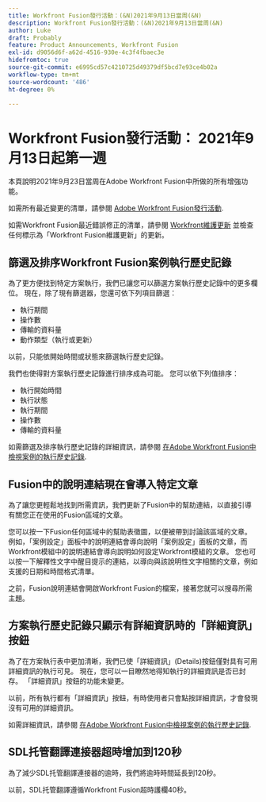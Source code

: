 ```yaml
---
title: Workfront Fusion發行活動：(&N)2021年9月13日當周(&N)
description: Workfront Fusion發行活動：(&N)2021年9月13日當周(&N)
author: Luke
draft: Probably
feature: Product Announcements, Workfront Fusion
exl-id: d9056d6f-a62d-4516-930e-4c3f4fbaec3e
hidefromtoc: true
source-git-commit: e6995cd57c4210725d49379df5bcd7e93ce4b02a
workflow-type: tm+mt
source-wordcount: '486'
ht-degree: 0%

---
```


# Workfront Fusion發行活動： 2021年9月13日起第一週

本頁說明2021年9月23日當周在Adobe Workfront Fusion中所做的所有增強功能。

如需所有最近變更的清單，請參閱 [Adobe Workfront Fusion發行活動](../../../product-announcements/product-releases/fusion-release-activity/fusion-release-activity.md).

如需Workfront Fusion最近錯誤修正的清單，請參閱 [Workfront維護更新](https://experienceleague.adobe.com/docs/workfront-known-issues/releases/current-updates.html) 並檢查任何標示為「Workfront Fusion維護更新」的更新。

## 篩選及排序Workfront Fusion案例執行歷史記錄

為了更方便找到特定方案執行，我們已讓您可以篩選方案執行歷史記錄中的更多欄位。 現在，除了現有篩選器，您還可依下列項目篩選：

* 執行期間
* 操作數
* 傳輸的資料量
* 動作類型（執行或更新）

以前，只能依開始時間或狀態來篩選執行歷史記錄。

我們也使得對方案執行歷史記錄進行排序成為可能。 您可以依下列值排序：

* 執行開始時間
* 執行狀態
* 執行期間
* 操作數
* 傳輸的資料量

如需篩選及排序執行歷史記錄的詳細資訊，請參閱 [在Adobe Workfront Fusion中檢視案例的執行歷史記錄](../../../workfront-fusion/scenarios/view-scenario-execution-history.md).

## Fusion中的說明連結現在會導入特定文章

為了讓您更輕鬆地找到所需資訊，我們更新了Fusion中的幫助連結，以直接引導有關您正在使用的Fusion區域的文章。

您可以按一下Fusion任何區域中的幫助表徵圖，以便被帶到討論該區域的文章。 例如，「案例設定」面板中的說明連結會導向說明「案例設定」面板的文章，而Workfront模組中的說明連結會導向說明如何設定Workfront模組的文章。 您也可以按一下解釋性文字中醒目提示的連結，以導向與該說明性文字相關的文章，例如支援的日期和時間格式清單。

之前，Fusion說明連結會開啟Workfront Fusion的檔案，接著您就可以搜尋所需主題。

## 方案執行歷史記錄只顯示有詳細資訊時的「詳細資訊」按鈕

為了在方案執行表中更加清晰，我們已使「詳細資訊」(Details)按鈕僅對具有可用詳細資訊的執行可見。 現在，您可以一目瞭然地得知執行的詳細資訊是否已封存。 「詳細資訊」按鈕的功能未變更。

以前，所有執行都有「詳細資訊」按鈕，有時使用者只會點按詳細資訊，才會發現沒有可用的詳細資訊。

如需詳細資訊，請參閱 [在Adobe Workfront Fusion中檢視案例的執行歷史記錄](../../../workfront-fusion/scenarios/view-scenario-execution-history.md).

## SDL托管翻譯連接器超時增加到120秒

為了減少SDL托管翻譯連接器的逾時，我們將逾時時間延長到120秒。

以前，SDL托管翻譯遵循Workfront Fusion超時護欄40秒。
